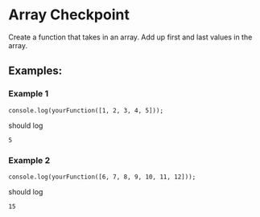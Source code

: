# Array Checkpoint

Create a function that takes in an array. Add up first and last values in the array.

## Examples:

### Example 1

```
console.log(yourFunction([1, 2, 3, 4, 5]));
```

should log 

```
5
```

### Example 2

```
console.log(yourFunction([6, 7, 8, 9, 10, 11, 12]));
```

should log


```
15
```


